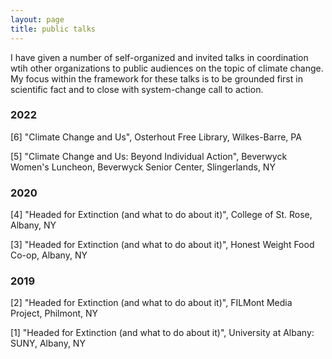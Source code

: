 ```yaml
---
layout: page
title: public talks
---
```


I have given a number of self-organized and invited talks in coordination wtih other organizations to public audiences on the topic of climate change. My focus within the framework for these talks is to be grounded first in scientific fact and to close with system-change call to action. 

### 2022
[6] "Climate Change and Us", Osterhout Free Library, Wilkes-Barre, PA

[5] "Climate Change and Us: Beyond Individual Action", Beverwyck Women's Luncheon, Beverwyck Senior Center, Slingerlands, NY

### 2020
[4] "Headed for Extinction (and what to do about it)", College of St. Rose, Albany, NY

[3] "Headed for Extinction (and what to do about it)", Honest Weight Food Co-op, Albany, NY

### 2019
[2] "Headed for Extinction (and what to do about it)", FILMont Media Project, Philmont, NY

[1] "Headed for Extinction (and what to do about it)", University at Albany: SUNY, Albany, NY
